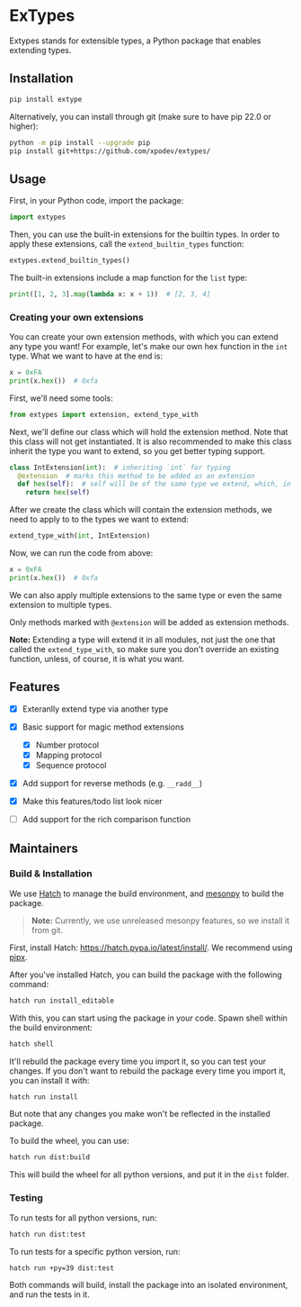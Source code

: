 # ExTypes
Extypes stands for extensible types, a Python package that enables extending types.

## Installation

```sh
pip install extype
```

Alternatively, you can install through git (make sure to have pip 22.0 or higher):
```sh
python -m pip install --upgrade pip
pip install git+https://github.com/xpodev/extypes/
```

## Usage
First, in your Python code, import the package:
```py
import extypes
```

Then, you can use the built-in extensions for the builtin types. In order to apply these extensions, 
call the `extend_builtin_types` function:
```py
extypes.extend_builtin_types()
```

The built-in extensions include a map function for the `list` type:
```py
print([1, 2, 3].map(lambda x: x + 1))  # [2, 3, 4]
```

### Creating your own extensions
You can create your own extension methods, with which you can extend any type you want!
For example, let's make our own hex function in the `int` type.
What we want to have at the end is:
```py
x = 0xFA
print(x.hex())  # 0xfa
```

First, we'll need some tools:
```py
from extypes import extension, extend_type_with
```

Next, we'll define our class which will hold the extension method. Note that this class will not get instantiated.
It is also recommended to make this class inherit the type you want to extend, so you get better typing support.
```py
class IntExtension(int):  # inheriting `int` for typing
  @extension  # marks this method to be added as an extension
  def hex(self):  # self will be of the same type we extend, which, in this case, is `int`
    return hex(self)
```

After we create the class which will contain the extension methods, we need to apply to to the types we want to extend:
```py
extend_type_with(int, IntExtension)
```

Now, we can run the code from above:
```py
x = 0xFA
print(x.hex())  # 0xfa
```

We can also apply multiple extensions to the same type or even the same extension to multiple types.

Only methods marked with `@extension` will be added as extension methods.

**Note:**
Extending a type will extend it in all modules, not just the one that called the `extend_type_with`, 
so make sure you don't override an existing function, unless, of course, it is what you want.


## Features
- [x] Exteranlly extend type via another type
- [x] Basic support for magic method extensions
  - [x] Number protocol
  - [x] Mapping protocol
  - [x] Sequence protocol
- [x] Add support for reverse methods (e.g. `__radd__`)
- [x] Make this features/todo list look nicer
- [ ] Add support for the rich comparison function


## Maintainers

### Build & Installation

We use [Hatch](https://hatch.pypa.io/latest/) to manage the build environment,
 and [mesonpy]( https://github.com/mesonbuild/meson-python) to build the package.
> **Note:** Currently, we use unreleased mesonpy features, so we install it from git. 

First, install Hatch: https://hatch.pypa.io/latest/install/. We recommend using [pipx](https://hatch.pypa.io/latest/install/#pipx).

After you've installed Hatch, you can build the package with the following command:
```sh
hatch run install_editable
```
With this, you can start using the package in your code. 
Spawn shell within the build environment:
```sh
hatch shell
```
It'll rebuild the package every time you import it, so you can test your changes.
If you don't want to rebuild the package every time you import it, you can install it with:
```sh
hatch run install
```
But note that any changes you make won't be reflected in the installed package.

To build the wheel, you can use:
```sh
hatch run dist:build
```
This will build the wheel for all python versions, and put it in the `dist` folder.

### Testing

To run tests for all python versions, run:
```sh
hatch run dist:test
```
To run tests for a specific python version, run:
```sh
hatch run +py=39 dist:test
```

Both commands will build, install the package into an isolated environment,
 and run the tests in it.